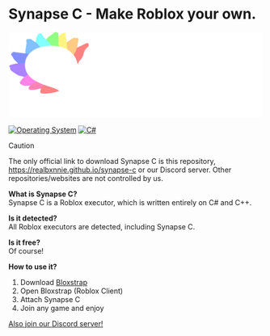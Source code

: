 # Synapse C - Make Roblox your own.
[![Logo](https://raw.githubusercontent.com/realbxnnie/synapse-c/refs/heads/web/synclogo.png)](#)


[![Operating System](https://custom-icon-badges.demolab.com/badge/Windows-0078D6?logo=windows11&logoColor=white)](https://microsoft.com/windows)
[![C#](https://custom-icon-badges.demolab.com/badge/C%23-%23239120.svg?logo=cshrp&logoColor=white)]([https://csharp.com](https://learn.microsoft.com/en-us/dotnet/csharp/))


> [!CAUTION]
> The only official link to download Synapse C is this repository, https://realbxnnie.github.io/synapse-c or our Discord server. Other repositories/websites are not controlled by us.


**What is Synapse C?**\
Synapse C is a Roblox executor, which is written entirely on C# and C++.

**Is it detected?**\
All Roblox executors are detected, including Synapse C.

**Is it free?**\
Of course!

**How to use it?**
1. Download [Bloxstrap](https://bloxstraplabs.com)
2. Open Bloxstrap (Roblox Client)
3. Attach Synapse C
4. Join any game and enjoy

[Also join our Discord server!](https://bit.ly/synapse-c)
